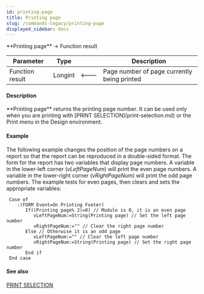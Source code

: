 ```yaml
---
id: printing-page
title: Printing page
slug: /commands-legacy/printing-page
displayed_sidebar: docs
---
```


<!--REF #_command_.Printing page.Syntax-->**Printing page**  -> Function result<!-- END REF-->
<!--REF #_command_.Printing page.Params-->
| Parameter | Type |  | Description |
| --- | --- | --- | --- |
| Function result | Longint | &#x1F850; | Page number of page currently being printed |

<!-- END REF-->

#### Description 

<!--REF #_command_.Printing page.Summary-->**Printing page** returns the printing page number.<!-- END REF--> It can be used only when you are printing with [PRINT SELECTION](print-selection.md) or the Print menu in the Design environment.

#### Example 

The following example changes the position of the page numbers on a report so that the report can be reproduced in a double-sided format. The form for the report has two variables that display page numbers. A variable in the lower-left corner (*vLeftPageNum*) will print the even page numbers. A variable in the lower-right corner (*vRightPageNum*) will print the odd page numbers. The example tests for even pages, then clears and sets the appropriate variables:

```4d
 Case of
    :(FORM Event=On Printing Footer)
       If((Printing page% 2)=0) // Modulo is 0, it is an even page
          vLeftPageNum:=String(Printing page) // Set the left page number
          vRightPageNum:="" // Clear the right page number
       Else // Otherwise it is an odd page
          vLeftPageNum:="" // Clear the left page number
          vRightPageNum:=String(Printing page) // Set the right page number
       End if
 End case
```

#### See also 

[PRINT SELECTION](print-selection.md)  